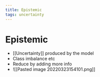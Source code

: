 ```yaml
---
title: Epistemic
tags: uncertainty
---
```


# Epistemic
- [[Uncertainty]] produced by the model
- Class imbalance etc
- Reduce by adding more info
- ![[Pasted image 20220323154101.png]]































